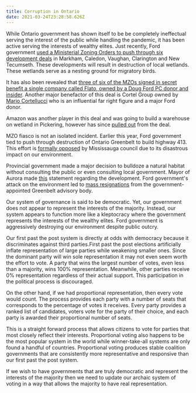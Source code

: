```yaml
---
title: Corruption in Ontario
date: 2021-03-24T23:28:58.626Z
---
```

While Ontario government has shown itself to be be completely ineffectual serving the interest of the public while handling the pandemic, it has been active serving the interests of wealthy elites. Just recently, Ford government [used a Ministerial Zoning Orders to push through six development deals](https://www.cbc.ca/news/canada/toronto/ford-mzos-toronto-development-1.5942671) in Markham, Caledon, Vaughan, Clarington and New Tecumseth. These developments will result in destruction of local wetlands. These wetlands serve as a nesting ground for migratory birds.

It has also been revealed that [three of six of the MZOs signed in secret benefit a single company called Flato, owned by a Doug Ford PC donor and insider](https://twitter.com/EmmaMci/status/1369424233613393927). Another major benefactor of this deal is Cortel Group owned by [Mario Cortellucci](https://twitter.com/RahRahRaina/status/1352258104818339841) who is an influential far right figure and a major Ford donor.

Amazon was another player in this deal and was going to build a warehouse on wetland in Pickering, however has since [pulled out](https://www.cbc.ca/news/canada/toronto/amazon-warehouse-duffins-creek-wetland-pickering-1.5947252) from the deal.

MZO fiasco is not an isolated incident. Earlier this year, Ford government tied to push through destruction of Ontario Greenbelt to build highway 413. This effort is [formally opposed](https://www.cp24.com/news/mississauga-council-formally-opposes-hwy-413-as-crombie-warns-of-disastrous-impact-on-environment-1.5323956?cache=ofieaywbljoc%3Fot%3DAjaxLayout) by Mississauga council due to its disastrous impact on our environment.

Provincial government made a major decision to bulldoze a natural habitat without consulting the public or even consulting local government. Mayor of Aurora made [this](https://twitter.com/TMrakas/status/1374459816173707270) statement regarding the development. Ford government's attack on the environment led to [mass resignations](https://www.thestar.com/news/gta/2020/12/07/doug-ford-government-defends-conservation-authority-changes-in-wake-of-mass-greenbelt-council-resignations.html) from the government-appointed Greenbelt advisory body.

Our system of governance is said to be democratic. Yet, our government does not appear to represent the interests of the majority. Instead, our system appears to function more like a kleptocracy where the government represents the interests of the wealthy elites. Ford government is aggressively destroying our environment despite public outcry.

Our first past the post system is directly at odds with democracy because it discriminates against third parties.First past the post elections artificially inflate representation of large parties while weakening smaller ones. Since the dominant party will win sole representation it may not even seem worth the effort to vote. A party that wins the largest number of votes, even less than a majority, wins 100% representation. Meanwhile, other parties receive 0% representation regardless of their actual support. This participation in the political process is discouraged.

On the other hand, if we had proportional representation, then every vote would count. The process provides each party with a number of seats that corresponds to the percentage of votes it receives. Every party provides a ranked list of candidates, voters vote for the party of their choice, and each party is awarded their proportional number of seats.

This is a straight forward process that allows citizens to vote for parties that most closely reflect their interests. Proportional voting also happens to be the most popular system in the world while winner-take-all systems are only found a handful of countries. Proportional voting produces stable coalition governments that are consistently more representative and responsive than our first past the post system.

If we wish to have governments that are truly democratic and represent the interests of the majority then we need to update our archaic system of voting in a way that allows the majority to have real representation.